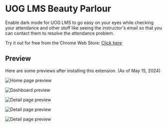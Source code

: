 # UOG LMS Beauty Parlour

Enable dark mode for UOG LMS to go easy on your eyes while checking your attendance and other stuff like seeing the instructor's email so that you can contact them to resolve the attendance problem.

Try it out for free from the Chrome Web Store: [Click here](https://chromewebstore.google.com/detail/uog-lms-beauty-parlour/heigejlnmahflfjljmcmepehpdnlohcg)

## Preview

Here are some previews after installing this extension. (As of May 15, 2024)

![Home page preview](https://lh3.googleusercontent.com/cZwQbwU6ve8umruFRe2WeAV8gz6DWHVKrq-KZsZnF2TR4PG-PApYLv-ibl4rGsAoXghq5NADD4DzWmD2UnX1hEJk=s1280-w1280-h800)

![Dashboard preview](https://lh3.googleusercontent.com/h9naZ-qVHjBkrU6z_S_erDYnW-JU7ATwS8qzNJjH5EHAth_jmIc7JfDnIksg9BlYWI8Of8dN6YMNwRn2hL7cqbD1=s1280-w1280-h800)

![Detail page preview](https://lh3.googleusercontent.com/_g8d6IqFpTA53zuzC1SBqv-mAqwX_g3eMox_cqDf3eQeOPRzGOF3tz3KZkj3zdVRYvzQrvJRJRkOXwkKT55JZi7XQw=s1280-w1280-h800)

![Detail page preview](https://media.licdn.com/dms/image/D4D22AQFAUgHvHW58sg/feedshare-shrink_1280/0/1718865049123?e=1721865600&v=beta&t=ZLneQfKaACC2jdnXQ3xyP-ptGAp3NFTCmYoTjl_IcRU)

![Detail page preview](https://media.licdn.com/dms/image/D4D22AQF8gRihLf7Lug/feedshare-shrink_1280/0/1718865049146?e=1721865600&v=beta&t=DYJqG3qayOjZkNuVdK6ZPJ-j5LUz-gae1hEuWX9GIEw)
